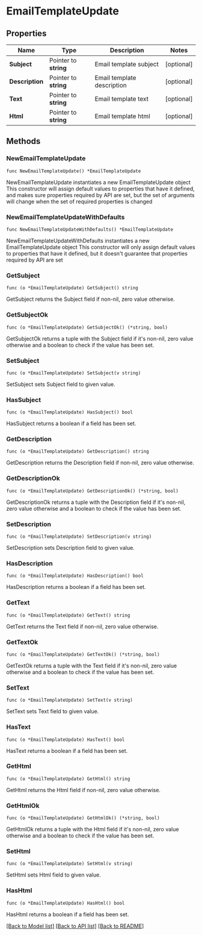 # EmailTemplateUpdate

## Properties

Name | Type | Description | Notes
------------ | ------------- | ------------- | -------------
**Subject** | Pointer to **string** | Email template subject | [optional] 
**Description** | Pointer to **string** | Email template description | [optional] 
**Text** | Pointer to **string** | Email template text | [optional] 
**Html** | Pointer to **string** | Email template html | [optional] 

## Methods

### NewEmailTemplateUpdate

`func NewEmailTemplateUpdate() *EmailTemplateUpdate`

NewEmailTemplateUpdate instantiates a new EmailTemplateUpdate object
This constructor will assign default values to properties that have it defined,
and makes sure properties required by API are set, but the set of arguments
will change when the set of required properties is changed

### NewEmailTemplateUpdateWithDefaults

`func NewEmailTemplateUpdateWithDefaults() *EmailTemplateUpdate`

NewEmailTemplateUpdateWithDefaults instantiates a new EmailTemplateUpdate object
This constructor will only assign default values to properties that have it defined,
but it doesn't guarantee that properties required by API are set

### GetSubject

`func (o *EmailTemplateUpdate) GetSubject() string`

GetSubject returns the Subject field if non-nil, zero value otherwise.

### GetSubjectOk

`func (o *EmailTemplateUpdate) GetSubjectOk() (*string, bool)`

GetSubjectOk returns a tuple with the Subject field if it's non-nil, zero value otherwise
and a boolean to check if the value has been set.

### SetSubject

`func (o *EmailTemplateUpdate) SetSubject(v string)`

SetSubject sets Subject field to given value.

### HasSubject

`func (o *EmailTemplateUpdate) HasSubject() bool`

HasSubject returns a boolean if a field has been set.

### GetDescription

`func (o *EmailTemplateUpdate) GetDescription() string`

GetDescription returns the Description field if non-nil, zero value otherwise.

### GetDescriptionOk

`func (o *EmailTemplateUpdate) GetDescriptionOk() (*string, bool)`

GetDescriptionOk returns a tuple with the Description field if it's non-nil, zero value otherwise
and a boolean to check if the value has been set.

### SetDescription

`func (o *EmailTemplateUpdate) SetDescription(v string)`

SetDescription sets Description field to given value.

### HasDescription

`func (o *EmailTemplateUpdate) HasDescription() bool`

HasDescription returns a boolean if a field has been set.

### GetText

`func (o *EmailTemplateUpdate) GetText() string`

GetText returns the Text field if non-nil, zero value otherwise.

### GetTextOk

`func (o *EmailTemplateUpdate) GetTextOk() (*string, bool)`

GetTextOk returns a tuple with the Text field if it's non-nil, zero value otherwise
and a boolean to check if the value has been set.

### SetText

`func (o *EmailTemplateUpdate) SetText(v string)`

SetText sets Text field to given value.

### HasText

`func (o *EmailTemplateUpdate) HasText() bool`

HasText returns a boolean if a field has been set.

### GetHtml

`func (o *EmailTemplateUpdate) GetHtml() string`

GetHtml returns the Html field if non-nil, zero value otherwise.

### GetHtmlOk

`func (o *EmailTemplateUpdate) GetHtmlOk() (*string, bool)`

GetHtmlOk returns a tuple with the Html field if it's non-nil, zero value otherwise
and a boolean to check if the value has been set.

### SetHtml

`func (o *EmailTemplateUpdate) SetHtml(v string)`

SetHtml sets Html field to given value.

### HasHtml

`func (o *EmailTemplateUpdate) HasHtml() bool`

HasHtml returns a boolean if a field has been set.


[[Back to Model list]](../README.md#documentation-for-models) [[Back to API list]](../README.md#documentation-for-api-endpoints) [[Back to README]](../README.md)


